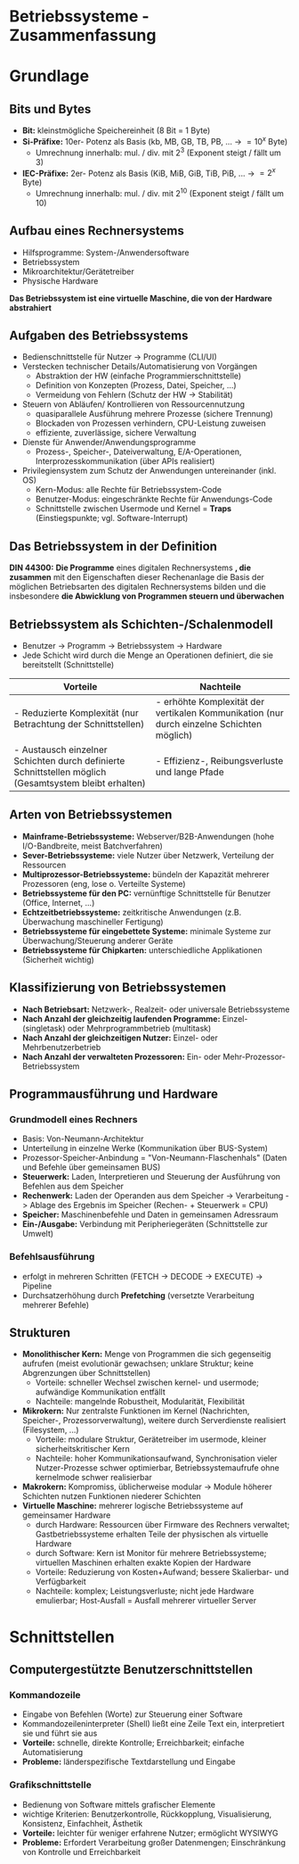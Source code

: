 Betriebssysteme - Zusammenfassung
=================================

# Grundlage

## Bits und Bytes

- **Bit:** kleinstmögliche Speichereinheit (8 Bit = 1 Byte)
- **Si-Präfixe:** 10er- Potenz als Basis (kb, MB, GB, TB, PB, ... -> $=10^x$ Byte)
	- Umrechnung innerhalb: mul. / div. mit $2^3$ (Exponent steigt / fällt um 3)
- **IEC-Präfixe:** 2er- Potenz als Basis (KiB, MiB, GiB, TiB, PiB, ... -> $=2^x$ Byte)
	- Umrechnung innerhalb: mul. / div. mit $2^{10}$ (Exponent steigt / fällt um 10)

## Aufbau eines Rechnersystems

- Hilfsprogramme: System-/Anwendersoftware
- Betriebssystem
- Mikroarchitektur/Gerätetreiber
- Physische Hardware

**Das Betriebssystem ist eine virtuelle Maschine, die von der Hardware abstrahiert**

## Aufgaben des Betriebssystems

- Bedienschnittstelle für Nutzer -> Programme (CLI/UI)
- Verstecken technischer Details/Automatisierung von Vorgängen
	- Abstraktion der HW (einfache Programmierschnittstelle)
	- Definition von Konzepten (Prozess, Datei, Speicher, ...)
	- Vermeidung von Fehlern (Schutz der HW -> Stabilität)
- Steuern von Abläufen/ Kontrollieren von Ressourcennutzung
	- quasiparallele Ausführung mehrere Prozesse (sichere Trennung)
	- Blockaden von Prozessen verhindern, CPU-Leistung zuweisen
	- effiziente, zuverlässige, sichere Verwaltung
- Dienste für Anwender/Anwendungsprogramme
	- Prozess-, Speicher-, Dateiverwaltung, E/A-Operationen, Interprozesskommunikation (über APIs realisiert)
- Privilegiensystem zum Schutz der Anwendungen untereinander (inkl. OS)
	- Kern-Modus: alle Rechte für Betriebssystem-Code
	- Benutzer-Modus: eingeschränkte Rechte für Anwendungs-Code
	- Schnittstelle zwischen Usermode und Kernel = **Traps** (Einstiegspunkte; vgl. Software-Interrupt)

## Das Betriebssystem in der Definition

**DIN 44300:** __Die Programme__ eines digitalen Rechnersystems __, die zusammen__ mit den Eigenschaften dieser Rechenanlage die Basis der möglichen Betriebsarten des digitalen Rechnersystems bilden und die insbesondere __die Abwicklung von Programmen steuern und überwachen__

## Betriebssystem als Schichten-/Schalenmodell

- Benutzer -> Programm -> Betriebssystem -> Hardware
- Jede Schicht wird durch die Menge an Operationen definiert, die sie bereitstellt (Schnittstelle)

| Vorteile | Nachteile |
|----------|-----------|
| - Reduzierte Komplexität (nur Betrachtung der Schnittstellen) | - erhöhte Komplexität der vertikalen Kommunikation (nur durch einzelne Schichten möglich)|
| - Austausch einzelner Schichten durch definierte Schnittstellen möglich (Gesamtsystem bleibt erhalten)| - Effizienz-, Reibungsverluste und lange Pfade |

## Arten von Betriebssystemen

- **Mainframe-Betriebssysteme:** Webserver/B2B-Anwendungen (hohe I/O-Bandbreite, meist Batchverfahren)
- **Sever-Betriebssysteme:** viele Nutzer über Netzwerk, Verteilung der Ressourcen
- **Multiprozessor-Betriebssysteme:** bündeln der Kapazität mehrerer Prozessoren (eng, lose o. Verteilte Systeme)
- **Betriebssysteme für den PC:** vernünftige Schnittstelle für Benutzer (Office, Internet, ...)
- **Echtzeitbetriebssysteme:** zeitkritische Anwendungen (z.B. Überwachung maschineller Fertigung)
- **Betriebssysteme für eingebettete Systeme:** minimale Systeme zur Überwachung/Steuerung anderer Geräte
- **Betriebssysteme für Chipkarten:** unterschiedliche Applikationen (Sicherheit wichtig)

## Klassifizierung von Betriebssystemen

- **Nach Betriebsart:** Netzwerk-, Realzeit- oder universale Betriebssysteme
- **Nach Anzahl der gleichzeitig laufenden Programme:** Einzel- (singletask) oder Mehrprogrammbetrieb (multitask)
- **Nach Anzahl der gleichzeitigen Nutzer:** Einzel- oder Mehrbenutzerbetrieb
- **Nach Anzahl der verwalteten Prozessoren:** Ein- oder Mehr-Prozessor-Betriebssystem

## Programmausführung und Hardware

### Grundmodell eines Rechners

- Basis: Von-Neumann-Architektur
- Unterteilung in einzelne Werke (Kommunikation über BUS-System)
- Prozessor-Speicher-Anbindung = "Von-Neumann-Flaschenhals" (Daten und Befehle über gemeinsamen BUS)
- **Steuerwerk:** Laden, Interpretieren und Steuerung der Ausführung von Befehlen aus dem Speicher
- **Rechenwerk:** Laden der Operanden aus dem Speicher -> Verarbeitung -> Ablage des Ergebnis im Speicher (Rechen- + Steuerwerk = CPU)
- **Speicher:** Maschinenbefehle und Daten in gemeinsamen Adressraum
- **Ein-/Ausgabe:** Verbindung mit Peripheriegeräten (Schnittstelle zur Umwelt)

### Befehlsausführung

- erfolgt in mehreren Schritten (FETCH -> DECODE -> EXECUTE) -> Pipeline
- Durchsatzerhöhung durch **Prefetching** (versetzte Verarbeitung mehrerer Befehle)

## Strukturen

- **Monolithischer Kern:** Menge von Programmen die sich gegenseitig aufrufen (meist evolutionär gewachsen; unklare Struktur; keine Abgrenzungen über Schnittstellen)
	- Vorteile: schneller Wechsel zwischen kernel- und usermode; aufwändige Kommunikation entfällt
	- Nachteile: mangelnde Robustheit, Modularität, Flexibilität
- **Mikrokern:** Nur zentralste Funktionen im Kernel (Nachrichten, Speicher-, Prozessorverwaltung), weitere durch Serverdienste realisiert (Filesystem, ...)
	- Vorteile: modulare Struktur, Gerätetreiber im usermode,  kleiner sicherheitskritischer Kern
	- Nachteile: hoher Kommunikationsaufwand, Synchronisation vieler Nutzer-Prozesse schwer optimierbar, Betriebssystemaufrufe ohne kernelmode schwer realisierbar
- **Makrokern:** Kompromiss, üblicherweise modular -> Module höherer Schichten nutzen Funktionen niederer Schichten
- **Virtuelle Maschine:** mehrerer logische Betriebssysteme auf gemeinsamer Hardware
	- durch Hardware: Ressourcen über Firmware des Rechners verwaltet; Gastbetriebssysteme erhalten Teile der physischen als virtuelle Hardware
	- durch Software: Kern ist Monitor für mehrere Betriebssysteme; virtuellen Maschinen erhalten exakte Kopien der Hardware
	- Vorteile: Reduzierung von Kosten+Aufwand; bessere Skalierbar- und Verfügbarkeit
	- Nachteile: komplex; Leistungsverluste; nicht jede Hardware emulierbar; Host-Ausfall = Ausfall mehrerer virtueller Server

# Schnittstellen

## Computergestützte Benutzerschnittstellen

### Kommandozeile

- Eingabe von Befehlen (Worte) zur Steuerung einer Software
- Kommandozeileninterpreter (Shell) ließt eine Zeile Text ein, interpretiert sie und führt sie aus
- **Vorteile:** schnelle, direkte Kontrolle; Erreichbarkeit; einfache Automatisierung
- **Probleme:** länderspezifische Textdarstellung und Eingabe

### Grafikschnittstelle

- Bedienung von Software mittels grafischer Elemente
- wichtige Kriterien: Benutzerkontrolle, Rückkopplung, Visualisierung, Konsistenz, Einfachheit, Ästhetik
- **Vorteile:** leichter für weniger erfahrene Nutzer; ermöglicht WYSIWYG
- **Probleme:** Erfordert Verarbeitung großer Datenmengen; Einschränkung von Kontrolle und Erreichbarkeit
